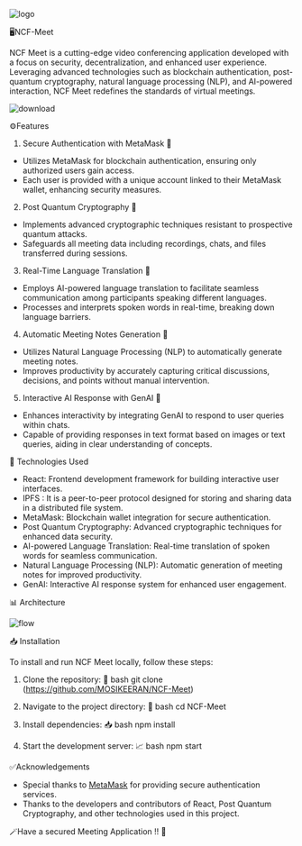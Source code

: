 ![logo](https://github.com/MOSIKEERAN/NCFMeet/assets/109900906/14e4390b-9065-49f5-add3-5c364e6f9ba9)

🖥️NCF-Meet

NCF Meet is a cutting-edge video conferencing application developed with a focus on security, decentralization, and enhanced user experience. Leveraging advanced technologies such as blockchain authentication, post-quantum cryptography, natural language processing (NLP), and AI-powered interaction, NCF Meet redefines the standards of virtual meetings.

![download](https://github.com/MOSIKEERAN/NCFMeet/assets/109900906/ebb3f761-2706-41e3-b206-7e8509ed5106)

⚙️Features

1) Secure Authentication with MetaMask 🔐
* Utilizes MetaMask for blockchain authentication, ensuring only authorized users gain access.
* Each user is provided with a unique account linked to their MetaMask wallet, enhancing security measures.

2) Post Quantum Cryptography 🔑
* Implements advanced cryptographic techniques resistant to prospective quantum attacks.
* Safeguards all meeting data including recordings, chats, and files transferred during sessions.

3) Real-Time Language Translation 🧾
* Employs AI-powered language translation to facilitate seamless communication among participants speaking different languages.
* Processes and interprets spoken words in real-time, breaking down language barriers.

4) Automatic Meeting Notes Generation 📝
* Utilizes Natural Language Processing (NLP) to automatically generate meeting notes.
* Improves productivity by accurately capturing critical discussions, decisions, and points without manual intervention.

5) Interactive AI Response with GenAI 📍
* Enhances interactivity by integrating GenAI to respond to user queries within chats.
* Capable of providing responses in text format based on images or text queries, aiding in clear understanding of concepts.


🔖 Technologies Used

* React: Frontend development framework for building interactive user interfaces.
* IPFS : It is a peer-to-peer protocol designed for storing and sharing data in a distributed file system.
* MetaMask: Blockchain wallet integration for secure authentication.
* Post Quantum Cryptography: Advanced cryptographic techniques for enhanced data security.
* AI-powered Language Translation: Real-time translation of spoken words for seamless communication.
* Natural Language Processing (NLP): Automatic generation of meeting notes for improved productivity.
* GenAI: Interactive AI response system for enhanced user engagement.

📊 Architecture

![flow](https://github.com/MOSIKEERAN/NCFMeet/assets/109900906/e87d9c99-dd27-4c79-a77a-06008bf047cf)


📥 Installation

To install and run NCF Meet locally, follow these steps:

1. Clone the repository: 🔗
   bash
   git clone (https://github.com/MOSIKEERAN/NCF-Meet)
   
2. Navigate to the project directory: 🧭
   bash
   cd NCF-Meet
   
3. Install dependencies: 📥
   bash
   npm install
   
4. Start the development server: 📈
   bash
   npm start
   


✅Acknowledgements

* Special thanks to [MetaMask](https://metamask.io/) for providing secure authentication services.
* Thanks to the developers and contributors of React, Post Quantum Cryptography, and other technologies used in this project.

🪄Have a secured Meeting Application !! 🎉
